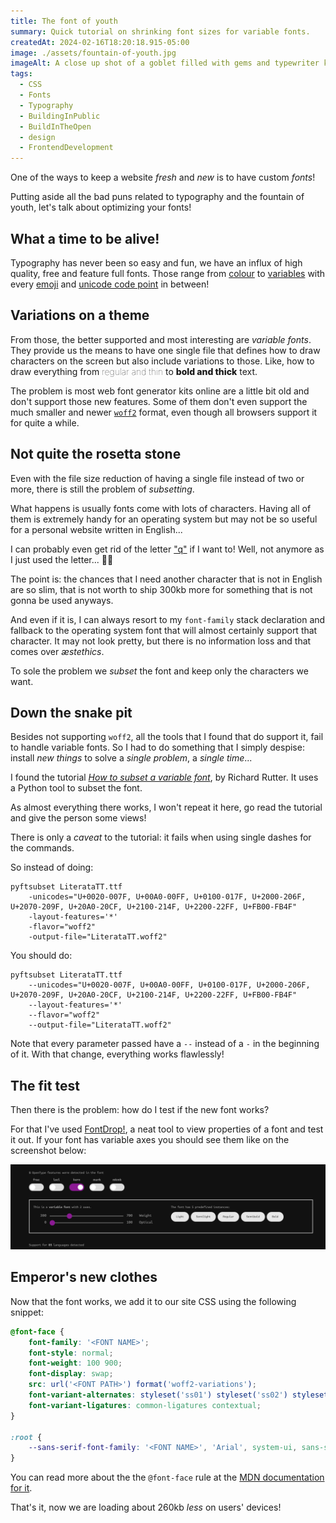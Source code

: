```yaml
---
title: The font of youth
summary: Quick tutorial on shrinking font sizes for variable fonts.
createdAt: 2024-02-16T18:20:18.915-05:00
image: ./assets/fountain-of-youth.jpg
imageAlt: A close up shot of a goblet filled with gems and typewriter keys floating on a thick ink on the colours cyan, yellow, and magenta. On the background and out of focus are the mechanical parts of a typewriter.
tags:
  - CSS
  - Fonts
  - Typography
  - BuildingInPublic
  - BuildInTheOpen
  - design
  - FrontendDevelopment
---
```

One of the ways to keep a website _fresh_ and _new_ is to have custom _fonts_!

Putting aside all the bad puns related to typography and the fountain of youth, let's talk about optimizing your fonts!

## What a time to be alive!

Typography has never been so easy and fun, we have an influx of high quality, free and feature full fonts. Those range from [colour](https://caniuse.com/colr-v1) to [variables](https://caniuse.com/variable-fonts) with every [emoji](https://en.wikipedia.org/wiki/Emoji) and [unicode code point](https://en.wikipedia.org/wiki/Code_point) in between!

## Variations on a theme

From those, the better supported and most interesting are _variable fonts_. They provide us the means to have one single file that defines how to draw characters on the screen but also include variations to those. Like, how to draw everything from <span style="font-weight: 100;">regular and thin</span> to <span style="font-weight: 800;">bold and thick</span> text.

The problem is most web font generator kits online are a little bit old and don't support those new features. Some of them don't even support the much smaller and newer [`woff2`](https://caniuse.com/woff2) format, even though all browsers support it for quite a while.

## Not quite the rosetta stone

Even with the file size reduction of having a single file instead of two or more, there is still the problem of _subsetting_.

What happens is usually fonts come with lots of characters. Having all of them is extremely handy for an operating system but may not be so useful for a personal website written in English...

I can probably even get rid of the letter ["q"](https://en.wikipedia.org/wiki/Letter_frequency) if I want to! Well, not anymore as I just used the letter... 🤦‍♂️

The point is: the chances that I need another character that is not in English are so slim, that is not worth to ship 300kb more for something that is not gonna be used anyways.

And even if it is, I can always resort to my `font-family` stack declaration and fallback to the operating system font that will almost certainly support that character. It may not look pretty, but there is no information loss and that comes over _æstethics_.

To sole the problem we _subset_ the font and keep only the characters we want.

## Down the snake pit

Besides not supporting `woff2`, all the tools that I found that do support it, fail to handle variable fonts. So I had to do something that I simply despise: install _new things_ to solve a _single problem_, a _single time_...

I found the tutorial [<cite>How to subset a variable font</cite>](https://clagnut.com/blog/2418/), by Richard Rutter. It uses a Python tool to subset the font.

As almost everything there works, I won't repeat it here, go read the tutorial and give the person some views!

There is only a _caveat_ to the tutorial: it fails when using single dashes for the commands.

So instead of doing:

```shell
pyftsubset LiterataTT.ttf
    -unicodes="U+0020-007F, U+00A0-00FF, U+0100-017F, U+2000-206F, U+2070-209F, U+20A0-20CF, U+2100-214F, U+2200-22FF, U+FB00-FB4F"
    -layout-features='*'
    -flavor="woff2"
    -output-file="LiterataTT.woff2"
```

You should do:

```shell
pyftsubset LiterataTT.ttf
    --unicodes="U+0020-007F, U+00A0-00FF, U+0100-017F, U+2000-206F, U+2070-209F, U+20A0-20CF, U+2100-214F, U+2200-22FF, U+FB00-FB4F"
    --layout-features='*'
    --flavor="woff2"
    --output-file="LiterataTT.woff2"
```

Note that every parameter passed have a `--` instead of a `-` in the beginning of it. With that change, everything works flawlessly!

## The fit test

Then there is the problem: how do I test if the new font works?

For that I've used [FontDrop!](https://fontdrop.info/),  a neat tool to view properties of a font and test it out. If your font has variable axes you should see them like on the screenshot below:

![A screenshot of part of the UI for FontDrop showing multiple switches for the open type features of a font and two axes showing the weight and optical variations for the same font.](./assets/font-axes.png)

## Emperor's new clothes

Now that the font works, we add it to our site CSS using the following snippet:

```css
@font-face {
	font-family: '<FONT NAME>';
	font-style: normal;
	font-weight: 100 900;
	font-display: swap;
	src: url('<FONT PATH>') format('woff2-variations');
	font-variant-alternates: styleset('ss01') styleset('ss02') styleset('ss03') styleset('ss19') styleset('ss20');
	font-variant-ligatures: common-ligatures contextual;
}

:root {
	--sans-serif-font-family: '<FONT NAME>', 'Arial', system-ui, sans-serif;
}
```

You can read more about the the `@font-face` rule at the [MDN documentation for it](https://developer.mozilla.org/en-US/docs/Web/CSS/@font-face).

That's it, now we are loading about 260kb _less_ on users' devices!
